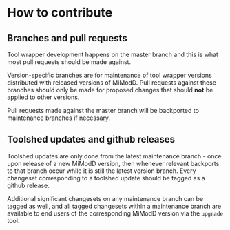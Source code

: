 # How to contribute

## Branches and pull requests

Tool wrapper development happens on the master branch and this is what most
pull requests should be made against.

Version-specific branches are for maintenance of tool wrapper versions
distributed with released versions of MiModD. Pull requests against these
branches should only be made for proposed changes that should **not** be
applied to other versions.

Pull requests made against the master branch will be backported to maintenance
branches if necessary.

## Toolshed updates and github releases

Toolshed updates are only done from the latest maintenance branch - once upon
release of a new MiModD version, then whenever relevant backports to that
branch occur while it is still the latest version branch. Every changeset
corresponding to a toolshed update should be tagged as a github release.

Additional significant changesets on any maintenance branch can be tagged as
well, and all tagged changesets within a maintenance branch are available to
end users of the corresponding MiModD version via the `upgrade` tool.
